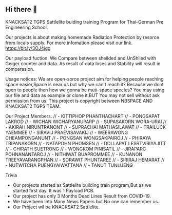 ## Hi there 👋


KNACKSAT2 TGPS
Sattlelite buiding training Program for Thai-German Pre Engineering School.

Our projects is about making homemade Radiation Protection by resorce from locals supply.
For more infomation please visit our link. https://bit.ly/3OJ4jgg

Our payload fuction.
We Compare between sheilded and UnShiled with Geiger counter and data.
As result of data loses and Stability will result in comparasion.

Usage notices:
We are open-sorce project aim for helping people reaching space easier,Space is near us but why we can't reach it? Because we dont open to people then how we gonna be muti-space species?
You may using our file and data as example or clone it,BUT You may not sell without ask permission from us. This project is copyright between NBSPACE AND KNACKSAT2 TGPS TEAM.

Our Project Members.
//                   - KITTIPHOP  PHANTHACHART
//                   - PONGSAPAT  LAKROD
//                   - WICHAN     WICHARYANUPARP
//                   - SUPASAKORN WORA-URAI
//                   - AKIRAH     NIRUNTRANONT
//                   - SUPRACHAI  MATHASILAWAT
//                   - TRAILUCK   YAEMMEE
//                   - SIRAVIJ    PRAEVISAVAKIJ
//                   - WEERAWONG  CHEAMPONGANUNT
//                   - PONGSAN    WONGSAKPAIROJ
//                   - PHIRAYA    TRIPANAKORN
//                   - NATAPOHN   PHOMSEN
//                   - DOLLAPAT   LESRTVIRIYAJITT
//                   - CHIRATH    SUETRONG
//                   - WONGKOM    PINISATIL
//                   - JIRAPARC   POHNANANTAROJ
//                   - NITHIWAT   BUAPROMMEE
//                   - KUNANON    TREEYAVARANGPHAN
//                   - SORAWIT    PHUNTAREE
//                   - SIRIRAJ    HEMARAT
//                   - NUTWITCHA  PUENGYAIWATTANA
//                   - TANUT      TUNLUENG
  
Trivia
- Our projects started as Sattlelite building train program,But as we started first day. It was 1 Payload PCB.
- Our project has only 3 Months Dead Lines Result from COVID-19.
- We have been into Many News Papers but No one can remember us.
- Our Project wil be KNACKSAT2 Sattlelite.
  
  
<!-- 

**Here are some ideas to get you started:**

🙋‍♀️ A short introduction - what is your organization all about?
🌈 Contribution guidelines - how can the community get involved?
👩‍💻 Useful resources - where can the community find your docs? Is there anything else the community should know?
🍿 Fun facts - what does your team eat for breakfast?
🧙 Remember, you can do mighty things with the power of [Markdown](https://docs.github.com/github/writing-on-github/getting-started-with-writing-and-formatting-on-github/basic-writing-and-formatting-syntax)
-->
